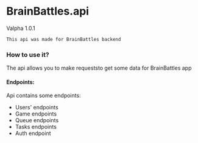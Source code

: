 # BrainBattles.api 
Valpha 1.0.1


    This api was made for BrainBattles backend

### How to use it?
The api allows you to make requeststo get some data 
for BrainBattles app

#### Endpoints:
Api contains some endpoints:

- Users' endpoints
- Game endpoints
- Queue endpoints
- Tasks endpoints
- Auth endpoint
